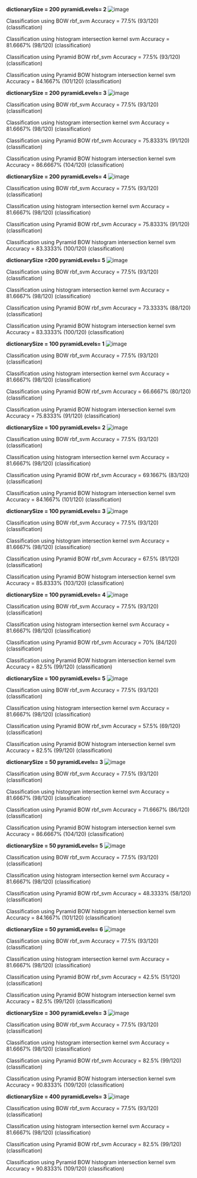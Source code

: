 **dictionarySize = 200 pyramidLevels= 2**
![image](https://github.com/loserwin/Graduation-project/blob/master/resultpic/200-2.jpg)

Classification using BOW rbf_svm
Accuracy = 77.5% (93/120) (classification)

Classification using histogram intersection kernel svm
Accuracy = 81.6667% (98/120) (classification)

Classification using Pyramid BOW rbf_svm
Accuracy = 77.5% (93/120) (classification)

Classification using Pyramid BOW histogram intersection kernel svm
Accuracy = 84.1667% (101/120) (classification)

**dictionarySize = 200 pyramidLevels= 3**
![image](https://github.com/loserwin/Graduation-project/blob/master/resultpic/200-3.jpg)

Classification using BOW rbf_svm
Accuracy = 77.5% (93/120) (classification)

Classification using histogram intersection kernel svm
Accuracy = 81.6667% (98/120) (classification)

Classification using Pyramid BOW rbf_svm
Accuracy = 75.8333% (91/120) (classification)

Classification using Pyramid BOW histogram intersection kernel svm
Accuracy = 86.6667% (104/120) (classification)

**dictionarySize = 200 pyramidLevels= 4**
![image](https://github.com/loserwin/Graduation-project/blob/master/resultpic/200-4.jpg)

Classification using BOW rbf_svm
Accuracy = 77.5% (93/120) (classification)

Classification using histogram intersection kernel svm
Accuracy = 81.6667% (98/120) (classification)

Classification using Pyramid BOW rbf_svm
Accuracy = 75.8333% (91/120) (classification)

Classification using Pyramid BOW histogram intersection kernel svm
Accuracy = 83.3333% (100/120) (classification)

**dictionarySize =200 pyramidLevels= 5**
![image](https://github.com/loserwin/Graduation-project/blob/master/resultpic/200-5.jpg)

Classification using BOW rbf_svm
Accuracy = 77.5% (93/120) (classification)

Classification using histogram intersection kernel svm
Accuracy = 81.6667% (98/120) (classification)

Classification using Pyramid BOW rbf_svm
Accuracy = 73.3333% (88/120) (classification)

Classification using Pyramid BOW histogram intersection kernel svm
Accuracy = 83.3333% (100/120) (classification)

**dictionarySize = 100 pyramidLevels= 1**
![image](https://github.com/loserwin/Graduation-project/blob/master/resultpic/100-1.jpg)

Classification using BOW rbf_svm
Accuracy = 77.5% (93/120) (classification)

Classification using histogram intersection kernel svm
Accuracy = 81.6667% (98/120) (classification)

Classification using Pyramid BOW rbf_svm
Accuracy = 66.6667% (80/120) (classification)

Classification using Pyramid BOW histogram intersection kernel svm
Accuracy = 75.8333% (91/120) (classification)

**dictionarySize = 100 pyramidLevels= 2**
![image](https://github.com/loserwin/Graduation-project/blob/master/resultpic/100-2.jpg)

Classification using BOW rbf_svm
Accuracy = 77.5% (93/120) (classification)

Classification using histogram intersection kernel svm
Accuracy = 81.6667% (98/120) (classification)

Classification using Pyramid BOW rbf_svm
Accuracy = 69.1667% (83/120) (classification)

Classification using Pyramid BOW histogram intersection kernel svm
Accuracy = 84.1667% (101/120) (classification)

**dictionarySize = 100 pyramidLevels= 3**
![image](https://github.com/loserwin/Graduation-project/blob/master/resultpic/100-3.jpg)

Classification using BOW rbf_svm
Accuracy = 77.5% (93/120) (classification)

Classification using histogram intersection kernel svm
Accuracy = 81.6667% (98/120) (classification)

Classification using Pyramid BOW rbf_svm
Accuracy = 67.5% (81/120) (classification)

Classification using Pyramid BOW histogram intersection kernel svm
Accuracy = 85.8333% (103/120) (classification)

**dictionarySize = 100 pyramidLevels= 4**
![image](https://github.com/loserwin/Graduation-project/blob/master/resultpic/100-4.jpg)

Classification using BOW rbf_svm
Accuracy = 77.5% (93/120) (classification)

Classification using histogram intersection kernel svm
Accuracy = 81.6667% (98/120) (classification)

Classification using Pyramid BOW rbf_svm
Accuracy = 70% (84/120) (classification)

Classification using Pyramid BOW histogram intersection kernel svm
Accuracy = 82.5% (99/120) (classification)

**dictionarySize = 100 pyramidLevels= 5**
![image](https://github.com/loserwin/Graduation-project/blob/master/resultpic/100-5.jpg)

Classification using BOW rbf_svm
Accuracy = 77.5% (93/120) (classification)

Classification using histogram intersection kernel svm
Accuracy = 81.6667% (98/120) (classification)

Classification using Pyramid BOW rbf_svm
Accuracy = 57.5% (69/120) (classification)

Classification using Pyramid BOW histogram intersection kernel svm
Accuracy = 82.5% (99/120) (classification)

**dictionarySize = 50 pyramidLevels= 3**
![image](https://github.com/loserwin/Graduation-project/blob/master/resultpic/50-3.jpg)

Classification using BOW rbf_svm
Accuracy = 77.5% (93/120) (classification)

Classification using histogram intersection kernel svm
Accuracy = 81.6667% (98/120) (classification)

Classification using Pyramid BOW rbf_svm
Accuracy = 71.6667% (86/120) (classification)

Classification using Pyramid BOW histogram intersection kernel svm
Accuracy = 86.6667% (104/120) (classification)

**dictionarySize = 50 pyramidLevels= 5**
![image](https://github.com/loserwin/Graduation-project/blob/master/resultpic/50-5.jpg)

Classification using BOW rbf_svm
Accuracy = 77.5% (93/120) (classification)

Classification using histogram intersection kernel svm
Accuracy = 81.6667% (98/120) (classification)

Classification using Pyramid BOW rbf_svm
Accuracy = 48.3333% (58/120) (classification)

Classification using Pyramid BOW histogram intersection kernel svm
Accuracy = 84.1667% (101/120) (classification)

**dictionarySize = 50 pyramidLevels= 6**
![image](https://github.com/loserwin/Graduation-project/blob/master/resultpic/50-6.jpg)

Classification using BOW rbf_svm
Accuracy = 77.5% (93/120) (classification)

Classification using histogram intersection kernel svm
Accuracy = 81.6667% (98/120) (classification)

Classification using Pyramid BOW rbf_svm
Accuracy = 42.5% (51/120) (classification)

Classification using Pyramid BOW histogram intersection kernel svm
Accuracy = 82.5% (99/120) (classification)

**dictionarySize = 300 pyramidLevels= 3**
![image](https://github.com/loserwin/Graduation-project/blob/master/resultpic/300-3.jpg)

Classification using BOW rbf_svm
Accuracy = 77.5% (93/120) (classification)

Classification using histogram intersection kernel svm
Accuracy = 81.6667% (98/120) (classification)

Classification using Pyramid BOW rbf_svm
Accuracy = 82.5% (99/120) (classification)

Classification using Pyramid BOW histogram intersection kernel svm
Accuracy = 90.8333% (109/120) (classification)

**dictionarySize = 400 pyramidLevels= 3**
![image](https://github.com/loserwin/Graduation-project/blob/master/resultpic/400-3.jpg)

Classification using BOW rbf_svm
Accuracy = 77.5% (93/120) (classification)

Classification using histogram intersection kernel svm
Accuracy = 81.6667% (98/120) (classification)

Classification using Pyramid BOW rbf_svm
Accuracy = 82.5% (99/120) (classification)

Classification using Pyramid BOW histogram intersection kernel svm
Accuracy = 90.8333% (109/120) (classification)
